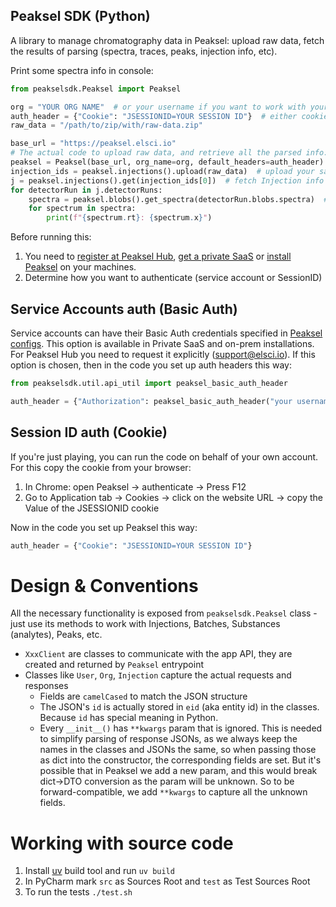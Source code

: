 Peaksel SDK (Python)
---

A library to manage chromatography data in Peaksel: upload raw data, fetch the results of parsing (spectra, traces, peaks, injection info, etc).

Print some spectra info in console:

```python
from peakselsdk.Peaksel import Peaksel

org = "YOUR ORG NAME"  # or your username if you want to work with your personal data
auth_header = {"Cookie": "JSESSIONID=YOUR SESSION ID"}  # either cookie or Basic Auth
raw_data = "/path/to/zip/with/raw-data.zip"

base_url = "https://peaksel.elsci.io"
# The actual code to upload raw data, and retrieve all the parsed info:
peaksel = Peaksel(base_url, org_name=org, default_headers=auth_header)
injection_ids = peaksel.injections().upload(raw_data)  # upload your sample
j = peaksel.injections().get(injection_ids[0])  # fetch Injection info
for detectorRun in j.detectorRuns:
    spectra = peaksel.blobs().get_spectra(detectorRun.blobs.spectra)  # fetch spectra
    for spectrum in spectra:
        print(f"{spectrum.rt}: {spectrum.x}")
```

Before running this:
1. You need to [register at Peaksel Hub](https://peaksel.elsci.io), [get a private SaaS](https://elsci.io/peaksel/buy.html) or [install Peaksel](https://elsci.io/docs/peaksel/installation.html) on your machines.
2. Determine how you want to authenticate (service account or SessionID)

## Service Accounts auth (Basic Auth)

Service accounts can have their Basic Auth credentials specified in [Peaksel configs](https://elsci.io/docs/peaksel/security/users.html#inmemory-users). This option is available in Private SaaS and on-prem installations. For Peaksel Hub you need to request it explicitly (support@elsci.io). If this option is chosen, then in the code you set up auth headers this way:

```python
from peakselsdk.util.api_util import peaksel_basic_auth_header

auth_header = {"Authorization": peaksel_basic_auth_header("your username", "your password")}
```

## Session ID auth (Cookie)

If you're just playing, you can run the code on behalf of your own account. For this copy the cookie from your browser:

1. In Chrome: open Peaksel -> authenticate -> Press F12
2. Go to Application tab -> Cookies -> click on the website URL -> copy the Value of the JSESSIONID cookie

Now in the code you set up Peaksel this way:

```python
auth_header = {"Cookie": "JSESSIONID=YOUR SESSION ID"}
```

# Design & Conventions

All the necessary functionality is exposed from `peakselsdk.Peaksel` class - just use its methods to work with Injections, Batches, Substances (analytes), Peaks, etc.

* `XxxClient` are classes to communicate with the app API, they are created and returned by `Peaksel` entrypoint
* Classes like `User`, `Org`, `Injection` capture the actual requests and responses
   * Fields are `camelCased` to match the JSON structure
   * The JSON's `id` is actually stored in `eid` (aka entity id) in the classes. Because `id` has special meaning in Python.  
   * Every `__init__()` has `**kwargs` param that is ignored. This is needed to simplify parsing of response JSONs, 
     as we always keep the names in the classes and JSONs the same, so when passing those as dict into the constructor,
     the corresponding fields are set. But it's possible that in Peaksel we add a new param, and this would break 
     dict->DTO conversion as the param will be unknown. So to be forward-compatible, we add `**kwargs` to capture 
     all the unknown fields.

# Working with source code

1. Install [uv](https://github.com/astral-sh/uv) build tool and run `uv build`
2. In PyCharm mark `src` as Sources Root and `test` as Test Sources Root
3. To run the tests `./test.sh`